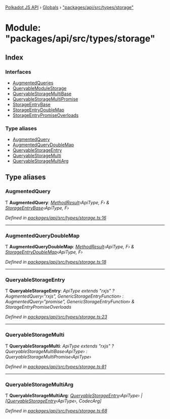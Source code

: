 [Polkadot JS API](../README.md) › [Globals](../globals.md) › ["packages/api/src/types/storage"](_packages_api_src_types_storage_.md)

# Module: "packages/api/src/types/storage"

## Index

### Interfaces

* [AugmentedQueries](../interfaces/_packages_api_src_types_storage_.augmentedqueries.md)
* [QueryableModuleStorage](../interfaces/_packages_api_src_types_storage_.queryablemodulestorage.md)
* [QueryableStorageMultiBase](../interfaces/_packages_api_src_types_storage_.queryablestoragemultibase.md)
* [QueryableStorageMultiPromise](../interfaces/_packages_api_src_types_storage_.queryablestoragemultipromise.md)
* [StorageEntryBase](../interfaces/_packages_api_src_types_storage_.storageentrybase.md)
* [StorageEntryDoubleMap](../interfaces/_packages_api_src_types_storage_.storageentrydoublemap.md)
* [StorageEntryPromiseOverloads](../interfaces/_packages_api_src_types_storage_.storageentrypromiseoverloads.md)

### Type aliases

* [AugmentedQuery](_packages_api_src_types_storage_.md#augmentedquery)
* [AugmentedQueryDoubleMap](_packages_api_src_types_storage_.md#augmentedquerydoublemap)
* [QueryableStorageEntry](_packages_api_src_types_storage_.md#queryablestorageentry)
* [QueryableStorageMulti](_packages_api_src_types_storage_.md#queryablestoragemulti)
* [QueryableStorageMultiArg](_packages_api_src_types_storage_.md#queryablestoragemultiarg)

## Type aliases

###  AugmentedQuery

Ƭ **AugmentedQuery**: *[MethodResult](_packages_api_src_types_base_.md#methodresult)‹ApiType, F› & [StorageEntryBase](../interfaces/_packages_api_src_types_storage_.storageentrybase.md)‹ApiType, F›*

*Defined in [packages/api/src/types/storage.ts:16](https://github.com/polkadot-js/api/blob/6f092a1818/packages/api/src/types/storage.ts#L16)*

___

###  AugmentedQueryDoubleMap

Ƭ **AugmentedQueryDoubleMap**: *[MethodResult](_packages_api_src_types_base_.md#methodresult)‹ApiType, F› & [StorageEntryDoubleMap](../interfaces/_packages_api_src_types_storage_.storageentrydoublemap.md)‹ApiType, F›*

*Defined in [packages/api/src/types/storage.ts:18](https://github.com/polkadot-js/api/blob/6f092a1818/packages/api/src/types/storage.ts#L18)*

___

###  QueryableStorageEntry

Ƭ **QueryableStorageEntry**: *ApiType extends "rxjs" ? AugmentedQuery‹"rxjs", GenericStorageEntryFunction› : AugmentedQuery‹"promise", GenericStorageEntryFunction› & StorageEntryPromiseOverloads*

*Defined in [packages/api/src/types/storage.ts:23](https://github.com/polkadot-js/api/blob/6f092a1818/packages/api/src/types/storage.ts#L23)*

___

###  QueryableStorageMulti

Ƭ **QueryableStorageMulti**: *ApiType extends "rxjs" ? QueryableStorageMultiBase‹ApiType› : QueryableStorageMultiPromise‹ApiType›*

*Defined in [packages/api/src/types/storage.ts:81](https://github.com/polkadot-js/api/blob/6f092a1818/packages/api/src/types/storage.ts#L81)*

___

###  QueryableStorageMultiArg

Ƭ **QueryableStorageMultiArg**: *[QueryableStorageEntry](_packages_api_src_types_storage_.md#queryablestorageentry)‹ApiType› | [[QueryableStorageEntry](_packages_api_src_types_storage_.md#queryablestorageentry)‹ApiType›, CodecArg]*

*Defined in [packages/api/src/types/storage.ts:68](https://github.com/polkadot-js/api/blob/6f092a1818/packages/api/src/types/storage.ts#L68)*
